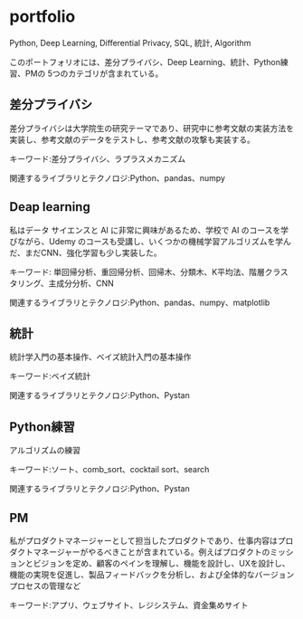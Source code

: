 # portfolio
Python, Deep Learning, Differential Privacy, SQL, 統計, Algorithm

このポートフォリオには、差分プライバシ、Deep Learning、統計、Python練習、PMの 5つのカテゴリが含まれている。

## 差分プライバシ
差分プライバシは大学院生の研究テーマであり、研究中に参考文献の実装方法を実装し、参考文献のデータをテストし、参考文献の攻撃も実装する。

キーワード:差分プライバシ、ラプラスメカニズム

関連するライブラリとテクノロジ:Python、pandas、numpy

## Deap learning
私はデータ サイエンスと AI に非常に興味があるため、学校で AI のコースを学びながら、Udemy のコースも受講し、いくつかの機械学習アルゴリズムを学んだ、まだCNN、強化学習も少し実装した。

キーワード: 単回帰分析、重回帰分析、回帰木、分類木、K平均法、階層クラスタリング、主成分分析、CNN

関連するライブラリとテクノロジ:Python、pandas、numpy、matplotlib

## 統計
統計学入門の基本操作、ベイズ統計入門の基本操作

キーワード:ベイズ統計

関連するライブラリとテクノロジ:Python、Pystan

## Python練習
アルゴリズムの練習

キーワード:ソート、comb_sort、cocktail sort、search

関連するライブラリとテクノロジ:Python、Pystan

## PM
私がプロダクトマネージャーとして担当したプロダクトであり、仕事内容はプロダクトマネージャーがやるべきことが含まれている。例えばプロダクトのミッションとビジョンを定め、顧客のペインを理解し、機能を設計し、UXを設計し、機能の実現を促進し、製品フィードバックを分析し、および全体的なバージョンプロセスの管理など

キーワード:アプリ、ウェブサイト、レジシステム、資金集めサイト
